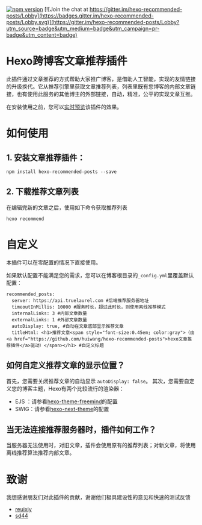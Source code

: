[![npm version](https://badge.fury.io/js/hexo-recommended-posts.svg)](https://badge.fury.io/js/hexo-recommended-posts)
[![Join the chat at https://gitter.im/hexo-recommended-posts/Lobby](https://badges.gitter.im/hexo-recommended-posts/Lobby.svg)](https://gitter.im/hexo-recommended-posts/Lobby?utm_source=badge&utm_medium=badge&utm_campaign=pr-badge&utm_content=badge)

# Hexo跨博客文章推荐插件
此插件通过文章推荐的方式帮助大家推广博客，是借助人工智能，实现的友情链接的升级换代。它从推荐引擎里获取文章推荐列表，列表里既有您博客的内部文章链接，也有使用此服务的其他博主的外部链接，自动，精准，公平的实现文章互推。

在安装使用之前，您可以[实时预览](http://hui-wang.info/2017/12/02/%E5%AD%A6%E4%B9%A0%E5%A6%82%E4%BD%95%E5%AD%A6%E4%B9%A0/)该插件的效果。

# 如何使用
## 1. 安装文章推荐插件：

```
npm install hexo-recommended-posts --save
```

## 2. 下载推荐文章列表

在编辑完新的文章之后，使用如下命令获取推荐列表
```
hexo recommend
```

# 自定义

本插件可以在零配置的情况下直接使用。

如果默认配置不能满足您的需求，您可以在博客根目录的`_config.yml`里覆盖默认配置：
```
recommended_posts:
  server: https://api.truelaurel.com #后端推荐服务器地址
  timeoutInMillis: 10000 #服务时长，超过此时长，则使用离线推荐模式
  internalLinks: 3 #内部文章数量
  externalLinks: 1 #外部文章数量
  autoDisplay: true, #自动在文章底部显示推荐文章
  titleHtml: <h1>推荐文章<span style="font-size:0.45em; color:gray">（由<a href="https://github.com/huiwang/hexo-recommended-posts">hexo文章推荐插件</a>驱动）</span></h1> #自定义标题
```

## 如何自定义推荐文章的显示位置？

首先，您需要关闭推荐文章的自动显示 `autoDisplay: false`。
其次，您需要自定义您的博客主题，Hexo有两个比较流行的渲染器：
- EJS ：请参看[hexo-theme-freemind](https://github.com/wzpan/hexo-theme-freemind/pull/77/files)的配置
- SWIG：请参看[hexo-next-theme](https://github.com/iissnan/hexo-theme-next/pull/2054/files)的配置

## 当无法连接推荐服务器时，插件如何工作？

当服务器无法使用时，对旧文章，插件会使用原有的推荐列表；对新文章，将使用离线推荐算法推荐内部文章。

# 致谢

我想感谢朋友们对此插件的贡献，谢谢他们极具建设性的意见和快速的测试反馈
- [reuixiy](https://reuixiy.github.io/)
- [sd44](http://sd44.github.io/)

